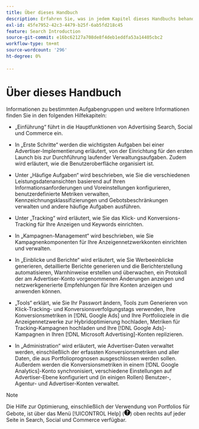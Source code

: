 ```yaml
---
title: Über dieses Handbuch
description: Erfahren Sie, was in jedem Kapitel dieses Handbuchs behandelt wird.
exl-id: 45fe7952-42c3-4479-b25f-6ab5fd218c45
feature: Search Introduction
source-git-commit: e16bc62127a708de8f4deb1eddfa53a14405cbc2
workflow-type: tm+mt
source-wordcount: '296'
ht-degree: 0%

---
```


# Über dieses Handbuch

Informationen zu bestimmten Aufgabengruppen und weitere Informationen finden Sie in den folgenden Hilfekapiteln:

* „Einführung“ führt in die Hauptfunktionen von Advertising Search, Social und Commerce ein.

* In „Erste Schritte“ werden die wichtigsten Aufgaben bei einer Advertiser-Implementierung erläutert, von der Einrichtung für den ersten Launch bis zur Durchführung laufender Verwaltungsaufgaben. Zudem wird erläutert, wie die Benutzeroberfläche organisiert ist.

* Unter „Häufige Aufgaben“ wird beschrieben, wie Sie die verschiedenen Leistungsdatenansichten basierend auf Ihren Informationsanforderungen und Voreinstellungen konfigurieren, benutzerdefinierte Metriken verwalten, Kennzeichnungsklassifizierungen und Gebotsbeschränkungen verwalten und andere häufige Aufgaben ausführen.

* Unter „Tracking“ wird erläutert, wie Sie das Klick- und Konversions-Tracking für Ihre Anzeigen und Keywords einrichten.

* In „Kampagnen-Management“ wird beschrieben, wie Sie Kampagnenkomponenten für Ihre Anzeigennetzwerkkonten einrichten und verwalten.

* In „Einblicke und Berichte“ wird erläutert, wie Sie Werbeeinblicke generieren, detaillierte Berichte generieren und die Berichterstellung automatisieren, Warnhinweise erstellen und überwachen, ein Protokoll der am Advertiser-Konto vorgenommenen Änderungen anzeigen und netzwerkgenerierte Empfehlungen für Ihre Konten anzeigen und anwenden können.

* „Tools“ erklärt, wie Sie Ihr Passwort ändern, Tools zum Generieren von Klick-Tracking- und Konversionsverfolgungstags verwenden, Ihre Konversionsmetriken in [!DNL Google Ads] und Ihre Portfolioziele in die Anzeigennetzwerke zur Hybridoptimierung hochladen, Metriken für Tracking-Kampagnen hochladen und Ihre [!DNL Google Ads]-Kampagnen in Ihren [!DNL Microsoft Advertising]-Konten replizieren.

* In „Administration“ wird erläutert, wie Advertiser-Daten verwaltet werden, einschließlich der erfassten Konversionsmetriken und aller Daten, die aus Portfolioprognosen ausgeschlossen werden sollen. Außerdem werden die Konversionsmetriken in einem [!DNL Google Analytics]-Konto synchronisiert, verschiedene Einstellungen auf Advertiser-Ebene konfiguriert und (in einigen Rollen) Benutzer-, Agentur- und Advertiser-Konten verwaltet.

>[!NOTE]
>
>Die Hilfe zur Optimierung, einschließlich der Verwendung von Portfolios für Gebote, ist über das Menü [!UICONTROL Help] (![Hilfemenü](/help/search-social-commerce/assets/help-main-menu.png "Hilfemenü")) oben rechts auf jeder Seite in Search, Social und Commerce verfügbar.
